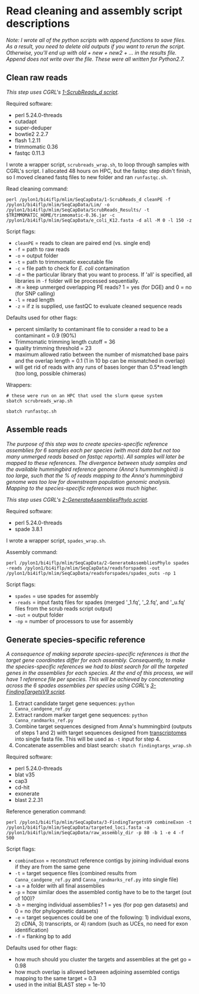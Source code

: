 # Read cleaning and assembly script descriptions

*Note: I wrote all of the python scripts with append functions to save files. As a result, you need to delete old outputs if you want to rerun the script. Otherwise, you'll end up with old + new + new2 + ... in the results file. Append does not write over the file. These were all written for Python2.7.*

## Clean raw reads

*This step uses CGRL's [1-ScrubReads_d script](https://github.com/marisalim/Sequence_cap_hbirds/blob/master/CGRLScripts/1-ScrubReads_d).*

Required software:
- perl 5.24.0-threads
- cutadapt
- super-deduper
- bowtie2 2.2.7
- flash 1.2.11
- trimmomatic 0.36
- fastqc 0.11.3

I wrote a wrapper script, `scrubreads_wrap.sh`, to loop through samples with CGRL's script. I allocated 48 hours on HPC, but the fastqc step didn't finish, so I moved cleaned fastq files to new folder and ran `runfastqc.sh`.

Read cleaning command:
```
perl /pylon1/bi4iflp/mlim/SeqCapData/1-ScrubReads_d cleanPE -f /pylon1/bi4iflp/mlim/SeqCapData/Lim/ -o /pylon1/bi4iflp/mlim/SeqCapData/ScrubReads_Results/ -t $TRIMMOMATIC_HOME/trimmomatic-0.36.jar -c /pylon1/bi4iflp/mlim/SeqCapData/e_coli_K12.fasta -d all -M 0 -l 150 -z
```

Script flags:
- `cleanPE` = reads to clean are paired end (vs. single end)
- `-f` = path to raw reads
- `-o` = output folder
- `-t` = path to trimmomatic executable file
- `-c` = file path to check for *E. coli* contamination
- `-d` = the particular library that you want to process. If 'all' is specified, all libraries in `-f` folder will be processed sequentially.
- `-M` = keep unmerged overlapping PE reads? 1 = yes (for DGE) and 0 = no (for SNP calling)
- `-l` = read length
- `-z` = if z is supplied, use fastQC to evaluate cleaned sequence reads

Defaults used for other flags:
- percent similarity to contaminant file to consider a read to be a contaminant = 0.9 (90%)
- Trimmomatic trimming length cutoff = 36
- quality trimming threshold = 23
- maximum allowed ratio between the number of mismatched base pairs and the overlap length = 0.1 (1 in 10 bp can be mismatched in overlap)
- will get rid of reads with any runs of bases longer than 0.5\*read length (too long, possible chimeras)

Wrappers:
```
# these were run on an HPC that used the slurm queue system
sbatch scrubreads_wrap.sh

sbatch runfastqc.sh
```

## Assemble reads

*The purpose of this step was to create species-specific reference assemblies for 6 samples each per species (with most data but not too many unmerged reads based on fastqc reports). All samples will later be mapped to these references. The divergence between study samples and the available hummingbird reference genome (Anna's hummmingbird) is too large, such that the % of reads mapping to the Anna's hummingbird genome was too low for downstream population genomic analysis. Mapping to the species-specific references was much higher.*

*This step uses CGRL's [2-GenerateAssembliesPhylo script](https://github.com/marisalim/Sequence_cap_hbirds/blob/master/CGRLScripts/2-GenerateAssembliesPhylo).*

Required software:
- perl 5.24.0-threads
- spade 3.8.1

I wrote a wrapper script, `spades_wrap.sh`. 

Assembly command:
```
perl /pylon1/bi4iflp/mlim/SeqCapData/2-GenerateAssembliesPhylo spades -reads /pylon1/bi4iflp/mlim/SeqCapData/readsforspades -out /pylon1/bi4iflp/mlim/SeqCapData/readsforspades/spades_outs -np 1
```

Script flags:
- `spades` = use spades for assembly
- `-reads` = input fastq files for spades (merged '_1.fq', '_2.fq', and '_u.fq' files from the scrub reads script output)
- `-out` = output folder
- `-np` = number of processors to use for assembly

## Generate species-specific reference

*A consequence of making separate species-specific references is that the target gene coordinates differ for each assembly. Consequently, to make the species-specific references we had to blast search for all the targeted genes in the assemblies for each species. At the end of this process, we will have 1 reference file per species. This will be achieved by concatenating across the 6 spades assemblies per species using CGRL's [3-FindingTargetsV9 script](https://github.com/marisalim/Sequence_cap_hbirds/blob/master/CGRLScripts/3-FindingTargetsV9).*

1. Extract candidate target gene sequences: `python Canna_candgene_ref.py`
2. Extract random marker target gene sequences: `python Canna_randmarks_ref.py`
3. Combine target sequences designed from Anna's hummingbird (outputs of steps 1 and 2) with target sequences designed from [transcriptomes](https://github.com/marisalim/Transcriptome_pipeline) into single fasta file. This will be used as `-t` input for step 4.
4. Concatenate assemblies and blast search: `sbatch findingtargs_wrap.sh`

Required software:
- perl 5.24.0-threads
- blat v35
- cap3
- cd-hit
- exonerate
- blast 2.2.31

Reference generation command:
```
perl /pylon1/bi4iflp/mlim/SeqCapData/3-FindingTargetsV9 combineExon -t /pylon1/bi4iflp/mlim/SeqCapData/targeted_loci.fasta -a /pylon1/bi4iflp/mlim/SeqCapData/raw_assembly_dir -p 80 -b 1 -e 4 -f 500
```

Script flags:
- `combineExon` = reconstruct reference contigs by joining individual exons if they are from the same gene
- `-t` = target sequence files (combined results from `Canna_candgene_ref.py` and `Canna_randmarks_ref.py` into single file)
- `-a` = a folder with all final assemblies
- `-p` = how similar does the assembled contig have to be to the target (out of 100)?
- `-b` = merging individual assemblies? 1 = yes (for pop gen datasets) and 0 = no (for phylogenetic datasets)
- `-e` = target sequences could be one of the following: 1) individual exons, 2) cDNA, 3) transcripts, or 4) random (such as UCEs, no need for exon identification)
- `-f` = flanking bp to add

Defaults used for other flags:
- how much should you cluster the targets and assemblies at the get go = 0.98
- how much overlap is allowed between adjoining assembled contigs mapping to the same target = 0.3
- used in the initial BLAST step = 1e-10










